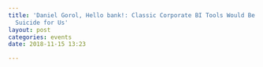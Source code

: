 ```yaml
---
title: 'Daniel Gorol, Hello bank!: Classic Corporate BI Tools Would Be a Financial
  Suicide for Us'
layout: post
categories: events
date: 2018-11-15 13:23

---
```

